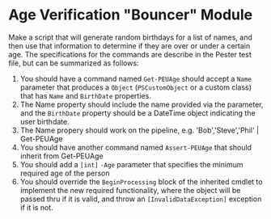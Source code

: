 # Age Verification "Bouncer" Module

Make a script that will generate random birthdays for a list of names, and then use that information to determine if they are over or under a certain age. The specifications for the commands are describe in the Pester test file, but can be summarized as follows:

1. You should have a command named `Get-PEUAge` should accept a `Name` parameter that produces a `Object` (`PSCustomObject` or a custom class) that has `Name` and `BirthDate` properties.
1. The Name property should include the name provided via the parameter, and the `BirthDate` property should be a DateTime object indicating the user birthdate.
1. The Name propery should work on the pipeline, e.g. 'Bob','Steve','Phil' | Get-PEUAge
1. You should have another command named `Assert-PEUAge` that should inherit from Get-PEUAge
1. You should add a `[int]` `-Age` parameter that specifies the minimum required age of the person
1. You should override the `BeginProcessing` block of the inherited cmdlet to implement the new required functionality, where the object will be passed thru if it is valid, and throw an `[InvalidDataException]` exception if it is not.